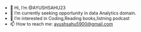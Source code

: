 - 👋 Hi, I’m @AYUSHSAHU23
- 🌱 I’m currently seeking opportunity in data Analytics domain.
- 👀 I’m interested in Coding,Reading books,listning podcast
- 📫 How to reach me: ayushsahu5900@gmail.com
